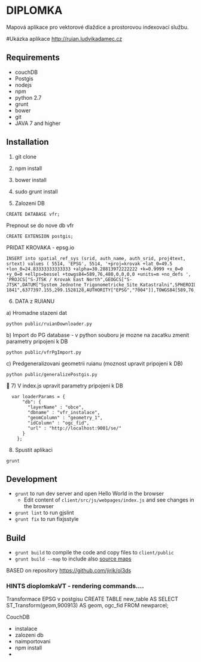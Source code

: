 # DIPLOMKA 
Mapová aplikace pro vektorové dlaždice a prostorovou indexovací službu.

#Ukázka aplikace 
http://ruian.ludvikadamec.cz

## Requirements
- couchDB
- Postgis
- nodejs
- npm
- python 2.7
- grunt
- bower
- git
- JAVA 7 and higher

## Installation
1) git clone
2) npm install
3) bower install
4) sudo grunt install

5) Zalozeni DB
```
CREATE DATABASE vfr;
```

Prepnout se do nove db vfr
```
CREATE EXTENSION postgis;
```

PRIDAT KROVAKA - epsg.io
```
INSERT into spatial_ref_sys (srid, auth_name, auth_srid, proj4text, srtext) values ( 5514, 'EPSG', 5514, '+proj=krovak +lat_0=49.5 +lon_0=24.83333333333333 +alpha=30.28813972222222 +k=0.9999 +x_0=0 +y_0=0 +ellps=bessel +towgs84=589,76,480,0,0,0,0 +units=m +no_defs ', 'PROJCS["S-JTSK / Krovak East North",GEOGCS["S-JTSK",DATUM["System_Jednotne_Trigonometricke_Site_Katastralni",SPHEROID["Bessel 1841",6377397.155,299.1528128,AUTHORITY["EPSG","7004"]],TOWGS84[589,76,480,0,0,0,0],AUTHORITY["EPSG","6156"]],PRIMEM["Greenwich",0,AUTHORITY["EPSG","8901"]],UNIT["degree",0.0174532925199433,AUTHORITY["EPSG","9122"]],AUTHORITY["EPSG","4156"]],PROJECTION["Krovak"],PARAMETER["latitude_of_center",49.5],PARAMETER["longitude_of_center",24.83333333333333],PARAMETER["azimuth",30.28813972222222],PARAMETER["pseudo_standard_parallel_1",78.5],PARAMETER["scale_factor",0.9999],PARAMETER["false_easting",0],PARAMETER["false_northing",0],UNIT["metre",1,AUTHORITY["EPSG","9001"]],AXIS["X",EAST],AXIS["Y",NORTH],AUTHORITY["EPSG","5514"]]');
```

6) DATA z RUIANU

a) Hromadne stazeni dat
```
python public/ruianDownloader.py 
```

b) Import do PG database - v python souboru je mozne na zacatku zmenit parametry pripojeni k DB
```
python public/vfrPgImport.py 
```

c) Predgeneralizovani geometrii ruianu (moznost upravit pripojeni k DB)
```
python public/generalizePostgis.py 
```

7) V index.js upravit parametry pripojeni k DB
```
  var loaderParams = {
      "db": {
        "layerName" : "obce",
        "dbname" : "vfr_instalace",
        "geomColumn" : "geometry_1",
        "idColumn" : "ogc_fid",
        "url" : "http://localhost:9001/se/"
      } 
    };
```

8) Spustit aplikaci
```
grunt
```

## Development
* `grunt` to run dev server and open Hello World in the browser
  * Edit content of `client/src/js/webpages/index.js` and see changes in the browser
* `grunt lint` to run gjslint
* `grunt fix` to run fixjsstyle

## Build
* `grunt build` to compile the code and copy files to `client/public`
* `grunt build --map` to include also [source maps](https://developer.chrome.com/devtools/docs/javascript-debugging#source-maps)



BASED on repository https://github.com/jirik/ol3ds

### HINTS dioplomkaVT - rendering commands....

Transformace EPSG v postgisu
CREATE TABLE new_table AS 
  SELECT ST_Transform(geom,900913) AS geom, ogc_fid 
  FROM newparcel;


CouchDB
- instalace
- zalozeni db
- naimportovani
- npm install
- 